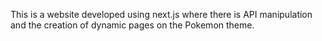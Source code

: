 This is a website developed using next.js where there is API manipulation and the creation of dynamic pages on the Pokemon theme.
